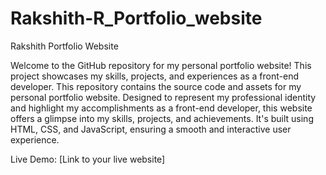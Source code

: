 # Rakshith-R_Portfolio_website
Rakshith Portfolio Website

Welcome to the GitHub repository for my personal portfolio website! This project showcases my skills, projects, and experiences as a front-end developer. This repository contains the source code and assets for my personal portfolio website. Designed to represent my professional identity and highlight my accomplishments as a front-end developer, this website offers a glimpse into my skills, projects, and achievements. It's built using HTML, CSS, and JavaScript, ensuring a smooth and interactive user experience.

Live Demo: [Link to your live website]
